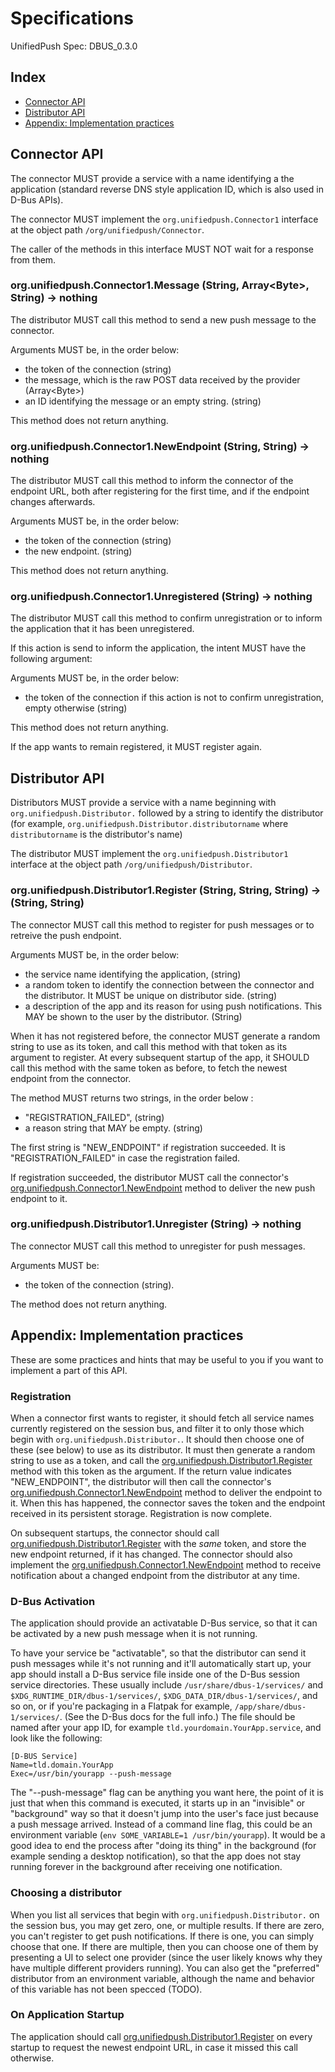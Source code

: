 # Specifications

UnifiedPush Spec: DBUS_0.3.0

## Index

* [Connector API](#connector-API)
* [Distributor API](#distributor-API)
* [Appendix: Implementation practices](#appendix-implementation-practices)

## Connector API

The connector MUST provide a service with a name identifying a the application (standard reverse DNS style application ID, which is also used in D-Bus APIs).

The connector MUST implement the `org.unifiedpush.Connector1` interface at the object path `/org/unifiedpush/Connector`.

The caller of the methods in this interface MUST NOT wait for a response from them.

### org.unifiedpush.Connector1.Message (String, Array\<Byte\>, String) → nothing

The distributor MUST call this method to send a new push message to the connector.

Arguments MUST be, in the order below:

* the token of the connection (string)
* the message, which is the raw POST data received by the provider (Array\<Byte\>)
* an ID identifying the message or an empty string. (string)

This method does not return anything.

### org.unifiedpush.Connector1.NewEndpoint (String, String) → nothing

The distributor MUST call this method to inform the connector of the endpoint URL, both after registering for the first time, and if the endpoint changes afterwards.

Arguments MUST be, in the order below:

* the token of the connection (string)
* the new endpoint. (string)

This method does not return anything.

### org.unifiedpush.Connector1.Unregistered (String) → nothing

The distributor MUST call this method to confirm unregistration or to inform the application that it has been unregistered.

If this action is send to inform the application, the intent MUST have the following argument:

Arguments MUST be, in the order below:

* the token of the connection if this action is not to confirm unregistration, empty otherwise (string)

This method does not return anything.

If the app wants to remain registered, it MUST register again.

## Distributor API

Distributors MUST provide a service with a name beginning with `org.unifiedpush.Distributor.` followed by a string to identify the distributor (for example, `org.unifiedpush.Distributor.distributorname` where `distributorname` is the distributor's name)

The distributor MUST implement the `org.unifiedpush.Distributor1` interface at the object path `/org/unifiedpush/Distributor`.

### org.unifiedpush.Distributor1.Register (String, String, String) → (String, String)

The connector MUST call this method to register for push messages or to retreive the push endpoint.

Arguments MUST be, in the order below:

* the service name identifying the application, (string)
* a random token to identify the connection between the connector and the distributor. It MUST be unique on distributor side. (string)
* a description of the app and its reason for using push notifications. This MAY be shown to the user by the distributor. (String)


When it has not registered before, the connector MUST generate a random string to use as its token, and call this method with that token as its argument to register. At every subsequent startup of the app, it SHOULD call this method with the same token as before, to fetch the newest endpoint from the connector.

The method MUST returns two strings, in the order below : 

* "REGISTRATION_FAILED", (string)
* a reason string that MAY be empty. (string)

The first string is "NEW_ENDPOINT" if registration succeeded. It is "REGISTRATION_FAILED" in case the registration failed.

If registration succeeded, the distributor MUST call the connector's [org.unifiedpush.Connector1.NewEndpoint](#orgunifiedpushconnector1newendpoint-string-string--nothing) method to deliver the new push endpoint to it.

### org.unifiedpush.Distributor1.Unregister (String) → nothing

The connector MUST call this method to unregister for push messages.

Arguments MUST be:
* the token of the connection (string).

The method does not return anything.

## Appendix: Implementation practices

These are some practices and hints that may be useful to you if you want to implement a part of this API.

### Registration

When a connector first wants to register, it should fetch all service names currently registered on the session bus, and filter it to only those which begin with `org.unifiedpush.Distributor.`. It should then choose one of these (see below) to use as its distributor. It must then generate a random string to use as a token, and call the [org.unifiedpush.Distributor1.Register](#orgunifiedpushdistributor1register-string--string-string) method with this token as the argument. If the return value indicates "NEW_ENDPOINT", the distributor will then call the connector's [org.unifiedpush.Connector1.NewEndpoint](#orgunifiedpushconnector1newendpoint-string-string--nothing) method to deliver the endpoint to it. When this has happened, the connector saves the token and the  endpoint received in its persistent storage. Registration is now complete.

On subsequent startups, the connector should call [org.unifiedpush.Distributor1.Register](#orgunifiedpushdistributor1register-string--string-string) with the *same* token, and store the new endpoint returned, if it has changed. The connector should also implement the [org.unifiedpush.Connector1.NewEndpoint](#orgunifiedpushconnector1newendpoint-string-string--nothing) method to receive notification about a changed endpoint from the distributor at any time.

### D-Bus Activation

The application should provide an activatable D-Bus service, so that it can be activated by a new push message when it is not running.

To have your service be "activatable", so that the distributor can send it push messages while it's not running and it'll automatically start up, your app should install a D-Bus service file inside one of the D-Bus session service directories. These usually include `/usr/share/dbus-1/services/` and `$XDG_RUNTIME_DIR/dbus-1/services/`, `$XDG_DATA_DIR/dbus-1/services/`, and so on, or if you're packaging in a Flatpak for example, `/app/share/dbus-1/services/`. (See the D-Bus docs for the full info.) The file should be named after your app ID, for example `tld.yourdomain.YourApp.service`, and look like the following:

```
[D-BUS Service]
Name=tld.domain.YourApp
Exec=/usr/bin/yourapp --push-message
```

The "--push-message" flag can be anything you want here, the point of it is just that when this command is executed, it starts up in an "invisible" or "background" way so that it doesn't jump into the user's face just because a push message arrived. Instead of a command line flag, this could be an environment variable (`env SOME_VARIABLE=1 /usr/bin/yourapp`). It would be a good idea to end the process after "doing its thing" in the background (for example sending a desktop notification), so that the app does not stay running forever in the background after receiving one notification.

### Choosing a distributor

When you list all services that begin with `org.unifiedpush.Distributor.` on the session bus, you may get zero, one, or multiple results. If there are zero, you can't register to get push notifications. If there is one, you can simply choose that one. If there are multiple, then you can choose one of them by presenting a UI to select one provider (since the user likely knows why they have multiple different providers running). You can also get the "preferred" distributor from an environment variable, although the name and behavior of this variable has not been specced (TODO).

### On Application Startup
The application should call [org.unifiedpush.Distributor1.Register](#orgunifiedpushdistributor1register-string--string-string) on every startup to request the newest endpoint URL, in case it missed this call otherwise.

